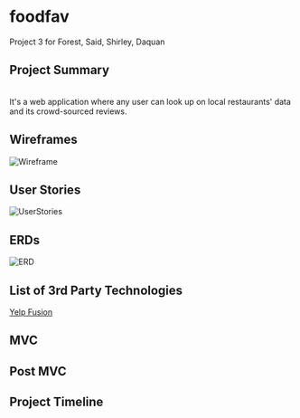 # foodfav
Project 3 for Forest, Said, Shirley, Daquan

## Project Summary
<br>
It's a web application where any user can look up on local restaurants' data and its crowd-sourced reviews.


## Wireframes

![Wireframe](./wireframe/wireframe.jpg)

## User Stories

![UserStories](./wireframe/feature.jpg)

## ERDs

![ERD](./wireframe/erd.jpg)

## List of 3rd Party Technologies

[Yelp Fusion](https://www.yelp.com/fusion)

## MVC

## Post MVC

## Project Timeline
